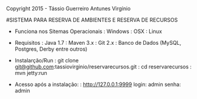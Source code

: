 Copyright 2015 - Tássio Guerreiro Antunes Virgínio

#SISTEMA PARA RESERVA DE AMBIENTES E RESERVA DE RECURSOS

- Funciona nos Sitemas Operacionais
: Windows
: OSX
: Linux

- Requisitos
: Java 1.7
: Maven 3.x
: Git 2.x
: Banco de Dados (MySQL, Postgres, Derby entre outros)

- Instalarção/Run
: git clone git@github.com:tassiovirginio/reservarecursos.git
: cd reservarecursos
: mvn jetty:run

- Acesso após a instalação:
: http://127.0.0.1:9999
login: admin
senha: admin

